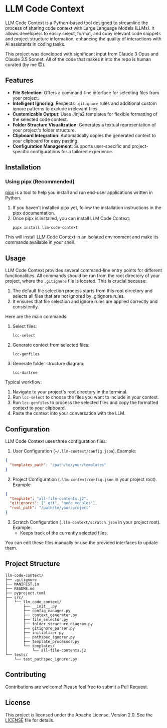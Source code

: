 # LLM Code Context

LLM Code Context is a Python-based tool designed to streamline the process of sharing code context with Large Language Models (LLMs). It allows developers to easily select, format, and copy relevant code snippets and project structure information, enhancing the quality of interactions with AI assistants in coding tasks.

This project was developed with significant input from Claude 3 Opus and Claude 3.5 Sonnet. All of the code that makes it into the repo is human curated (by me 😇).

## Features

- **File Selection**: Offers a command-line interface for selecting files from your project.
- **Intelligent Ignoring**: Respects `.gitignore` rules and additional custom ignore patterns to exclude irrelevant files.
- **Customizable Output**: Uses Jinja2 templates for flexible formatting of the selected code context.
- **Folder Structure Visualization**: Generates a textual representation of your project's folder structure.
- **Clipboard Integration**: Automatically copies the generated context to your clipboard for easy pasting.
- **Configuration Management**: Supports user-specific and project-specific configurations for a tailored experience.

## Installation

### Using pipx (Recommended)

[pipx](https://pypa.github.io/pipx/) is a tool to help you install and run end-user applications written in Python.

1. If you haven't installed pipx yet, follow the installation instructions in the pipx documentation.
2. Once pipx is installed, you can install LLM Code Context:
   ```
   pipx install llm-code-context
   ```

This will install LLM Code Context in an isolated environment and make its commands available in your shell.

## Usage

LLM Code Context provides several command-line entry points for different functionalities. All commands should be run from the root directory of your project, where the `.gitignore` file is located. This is crucial because:

1. The default file selection process starts from this root directory and selects all files that are not ignored by .gitignore rules.
2. It ensures that file selection and ignore rules are applied correctly and consistently.

Here are the main commands:

1. Select files:
   ```
   lcc-select
   ```

2. Generate context from selected files:
   ```
   lcc-genfiles
   ```

3. Generate folder structure diagram:
   ```
   lcc-dirtree
   ```

Typical workflow:

1. Navigate to your project's root directory in the terminal.
2. Run `lcc-select` to choose the files you want to include in your context.
3. Run `lcc-genfiles` to process the selected files and copy the formatted context to your clipboard.
4. Paste the context into your conversation with the LLM.

## Configuration

LLM Code Context uses three configuration files:

1. User Configuration (`~/.llm-context/config.json`). Example:
```json
{
  "templates_path": "/path/to/your/templates"
}
```

2. Project Configuration (`.llm-context/config.json` in your project root). Example:
```json
{
  "template": "all-file-contents.j2",
  "gitignores": [".git", "node_modules"],
  "root_path": "/path/to/your/project"
}
```

3. Scratch Configuration (`.llm-context/scratch.json` in your project root). Example:
   - Keeps track of the currently selected files.

You can edit these files manually or use the provided interfaces to update them.

## Project Structure

```
llm-code-context/
├── .gitignore
├── MANIFEST.in
├── README.md
├── pyproject.toml
├── src/
│   └── llm_code_context/
│       ├── __init__.py
│       ├── config_manager.py
│       ├── context_generator.py
│       ├── file_selector.py
│       ├── folder_structure_diagram.py
│       ├── gitignore_parser.py
│       ├── initializer.py
│       ├── pathspec_ignorer.py
│       ├── template_processor.py
│       └── templates/
│           └── all-file-contents.j2
└── tests/
    └── test_pathspec_ignorer.py
```

## Contributing

Contributions are welcome! Please feel free to submit a Pull Request.

## License

This project is licensed under the Apache License, Version 2.0. See the [LICENSE](LICENSE) file for details.